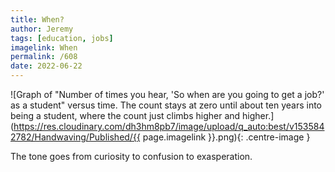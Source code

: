 ```yaml
---
title: When?
author: Jeremy
tags: [education, jobs]
imagelink: When
permalink: /608
date: 2022-06-22
---
```


![Graph of "Number of times you hear, 'So when are you going to get a job?' as a student" versus time. The count stays at zero until about ten years into being a student, where the count just climbs higher and higher.](https://res.cloudinary.com/dh3hm8pb7/image/upload/q_auto:best/v1535842782/Handwaving/Published/{{ page.imagelink }}.png){: .centre-image }

The tone goes from curiosity to confusion to exasperation.
